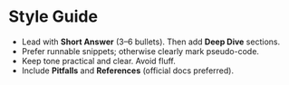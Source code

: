 # Style Guide

- Lead with **Short Answer** (3–6 bullets). Then add **Deep Dive** sections.
- Prefer runnable snippets; otherwise clearly mark pseudo-code.
- Keep tone practical and clear. Avoid fluff.
- Include **Pitfalls** and **References** (official docs preferred).
